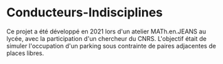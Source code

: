 # Conducteurs-Indisciplines
Ce projet a été développé en 2021 lors d'un atelier MATh.en.JEANS au lycée, avec la participation d'un chercheur du CNRS. L'objectif était de simuler l'occupation d'un parking sous contrainte de paires adjacentes de places libres.
